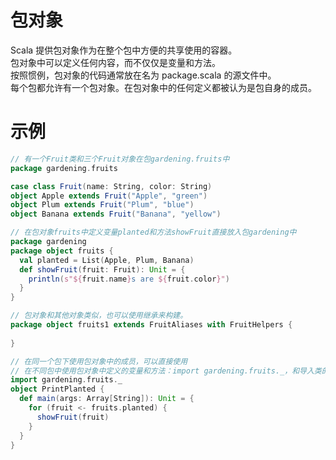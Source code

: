 # 包对象
Scala 提供包对象作为在整个包中方便的共享使用的容器。  
包对象中可以定义任何内容，而不仅仅是变量和方法。  
按照惯例，包对象的代码通常放在名为 package.scala 的源文件中。  
每个包都允许有一个包对象。在包对象中的任何定义都被认为是包自身的成员。
# 示例
```scala
// 有一个Fruit类和三个Fruit对象在包gardening.fruits中
package gardening.fruits

case class Fruit(name: String, color: String)
object Apple extends Fruit("Apple", "green")
object Plum extends Fruit("Plum", "blue")
object Banana extends Fruit("Banana", "yellow")
```
```scala
// 在包对象fruits中定义变量planted和方法showFruit直接放入包gardening中
package gardening
package object fruits {
  val planted = List(Apple, Plum, Banana)
  def showFruit(fruit: Fruit): Unit = {
    println(s"${fruit.name}s are ${fruit.color}")
  }
}

// 包对象和其他对象类似，也可以使用继承来构建。
package object fruits1 extends FruitAliases with FruitHelpers {
  
}
```
```scala
// 在同一个包下使用包对象中的成员，可以直接使用
// 在不同包中使用包对象中定义的变量和方法：import gardening.fruits._，和导入类的方式相同。
import gardening.fruits._
object PrintPlanted {
  def main(args: Array[String]): Unit = {
    for (fruit <- fruits.planted) {
      showFruit(fruit)
    }
  }
}
```